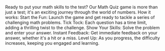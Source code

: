 Ready to put your math skills to the test?
Our Math Quiz game is more than just a test; it's an exciting journey through the world of numbers.
How it works:
Start the Fun: Launch the game and get ready to tackle a series of challenging math problems.
Tick Tock: Each question has a time limit, adding a thrilling twist to the challenge.
Show Your Skills: Solve the problem and enter your answer.
Instant Feedback: Get immediate feedback on your answer, whether it's a hit or a miss.
Level Up: As you progress, the difficulty increases, keeping you engaged and learning.

